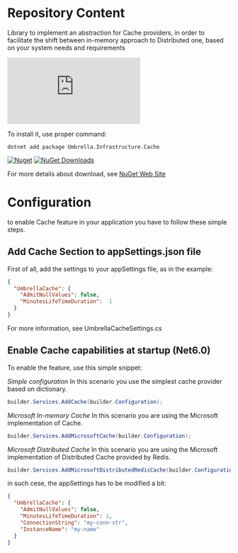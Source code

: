 # Repository Content
Library to implement an abstraction for Cache providers, in order to facilitate the shift between in-memory approach to Distributed one, based on your system needs and requirements

[![Build Status](https://garaproject.visualstudio.com/UmbrellaFramework/_apis/build/status/Umbrella.Infrastructure.Cache?branchName=main)](https://garaproject.visualstudio.com/UmbrellaFramework/_build/latest?definitionId=76&branchName=main)


To install it, use proper command:
```
dotnet add package Umbrella.Infrastructure.Cache 
```

[![Nuget](https://img.shields.io/nuget/v/Umbrella.Infrastructure.Cache.svg?style=plastic)](https://www.nuget.org/packages/Umbrella.Infrastructure.Cache/)
[![NuGet Downloads](https://img.shields.io/nuget/dt/Umbrella.Infrastructure.Cache.svg)](https://www.nuget.org/packages/Umbrella.Infrastructure.Cache/)

For more details about download, see [NuGet Web Site](https://www.nuget.org/packages/Umbrella.Infrastructure.Cache/)

#  Configuration
to enable Cache feature in your application you have to follow these simple steps.

## Add Cache Section to appSettings.json file
First of all, add the settings to your appSettings file, as in the example:

```json
{
  "UmbrellaCache": {
    "AdmitNullValues": false,
    "MinutesLifeTimeDuration":  1
  }
}
```

For more information, see UmbrellaCacheSettings.cs

## Enable Cache capabilities at startup (Net6.0)
To enable the feature, use this simple snippet:

_Simple configuration_
In this scenario you use the simplest cache provider based on dictionary.

```c#
builder.Services.AddCache(builder.Configuration);
```

_Microsoft In-memory Cache_
In this scenario you are using the Microsoft implementation of Cache.

```c#
builder.Services.AddMicrosoftCache(builder.Configuration);
```

_Microsoft Distributed Cache_
In this scenario you are using the Microsoft implementation of Distributed Cache provided by Redis.

```c#
builder.Services.AddMicrosoftDistributedRedisCache(builder.Configuration);
```
in such cese, the appSettings has to be modified a bit:

```json
{
  "UmbrellaCache": {
    "AdmitNullValues": false,
    "MinutesLifeTimeDuration": 1,
    "ConnectionString": "my-conn-str",
    "InstanceName": "my-name"
  }
}
```
